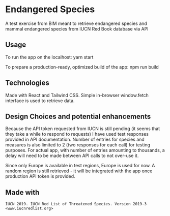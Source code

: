 # Endangered Species

 A test exercise from BIM meant to retrieve endangered species and mammal endangered species from IUCN Red Book database via API

## Usage

To run the app on the localhost: 
    yarn start

To prepare a production-ready, optimized build of the app:
    npm run build

## Technologies

Made with React and Tailwind CSS.
Simple in-browser window.fetch interface is used to retrieve data.

## Design Choices and potential enhancements

Because the API token requested from IUCN is still pending (it seems that they take a while to respond to requests) I have used test responses provided in API documentation. Number of entries for species and measures is also limited to 2 (two responses for each call) for testing purposes. For actual app, with number of entries amounting to thousands, a delay will need to be made between API calls to not over-use it.

Since only Europe is available in test regions, Europe is used for now. A random region is still retrieved - it will be integrated with the app once production API token is provided.


## Made with

    IUCN 2019. IUCN Red List of Threatened Species. Version 2019-3 <www.iucnredlist.org>